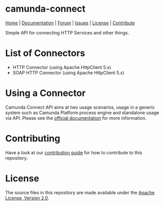 camunda-connect
===============

<p>
  <a href="https://camunda.com/">Home</a> |
  <a href="https://docs.camunda.org/manual/latest/reference/connect/">Documentation</a> |
  <a href="https://forum.camunda.org/">Forum</a> |
  <a href="https://jira.camunda.com/browse/CAM">Issues</a> |
  <a href="LICENSE">License</a> |
  <a href="https://github.com/camunda/camunda-bpm-platform/blob/master/CONTRIBUTING.md">Contribute</a>
</p>

Simple API for connecting HTTP Services and other things.

# List of Connectors

* HTTP Connector (using Apache HttpClient 5.x)
* SOAP HTTP Connector (using Apache HttpClient 5.x)

# Using a Connector

Camunda Connect API aims at two usage scenarios, usage in a generic system such as Camunda Platform
process engine and standalone usage via API. Please see the [official documentation](https://docs.camunda.org/manual/latest/reference/connect/) for more information.

# Contributing

Have a look at our [contribution guide](https://github.com/camunda/camunda-bpm-platform/blob/master/CONTRIBUTING.md) for how to contribute to this repository.

# License

The source files in this repository are made available under the <a href="LICENSE">Apache License, Version 2.0</a>.

